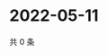 # 2022-05-11

共 0 条

<!-- BEGIN WEIBO -->
<!-- 最后更新时间 Wed May 11 2022 16:07:26 GMT+0800 (China Standard Time) -->

<!-- END WEIBO -->
